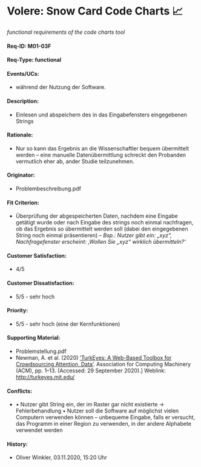 # Volere: Snow Card Code Charts :chart_with_upwards_trend:
*functional requirements of the code charts tool*

#### Req-ID: M01-03F
#### Req-Type: functional
#### Events/UCs: 
- während der Nutzung der Software.
#### Description:
- Einlesen und abspeichern des in das Eingabefensters eingegebenen Strings
#### Rationale: 
- Nur so kann das Ergebnis an die Wissenschaftler bequem übermittelt werden – eine manuelle Datenübermittlung schreckt den Probanden vermutlich eher ab, ander Studie teilzunehmen.
#### Originator: 
- Problembeschreibung.pdf
#### Fit Criterion:
- Überprüfung der abgespeicherten Daten, nachdem eine Eingabe getätigt wurde oder nach Eingabe des strings noch einmal nachfragen, ob das Ergebnis so übermittelt werden soll (dabei den eingegebenen String noch einmal präsentieren) – *Bsp.: Nutzer gibt ein: „xyz“, Nachfragefenster erscheint: ‚Wollen Sie „xyz“ wirklich übermitteln?‘*
#### Customer Satisfaction: 
- 4/5
#### Customer Dissatisfaction:
- 5/5 - sehr hoch
#### Priority:
- 5/5 - sehr hoch (eine der Kernfunktionen)
#### Supporting Material:
- Problemstellung.pdf
- Newman, A. et al. (2020) [‘TurkEyes: A Web-Based Toolbox for Crowdsourcing Attention, Data’](http://arxiv.org/abs/2001.04461). Association for Computing Machinery (ACM), pp. 1–13. (Accessed: 29 September 2020).] Weblink: http://turkeyes.mit.edu/ 

#### Conflicts:
- •	Nutzer gibt String ein, der im Raster gar nicht existierte → Fehlerbehandlung
•	Nutzer soll die Software auf möglichst vielen Computern verwenden können – unbequeme Eingabe, falls er versucht, das Programm in einer Region zu verwenden, in der andere Alphabete verwendet werden


#### History:
- Oliver Winkler, 03.11.2020, 15:20 Uhr
